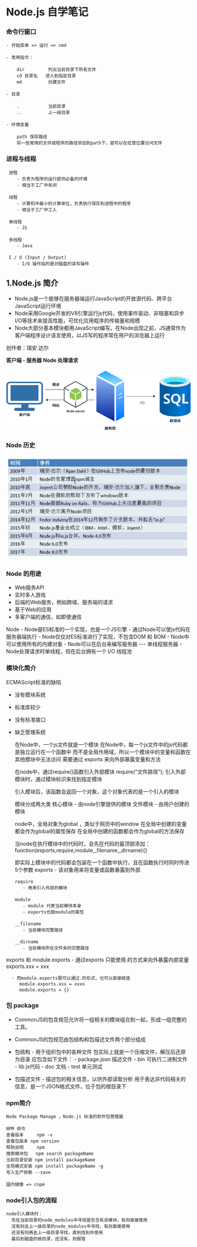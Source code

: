 # Node.js 自学笔记

### 命令行窗口

    - 开始菜单 => 运行 => cmd
    
    - 常用指令：
    
        dir         列出当前目录下所有文件
        cd 目录名   进入到指定目录 
        md          创建文件
    
    - 目录
    
        .           当前目录
        ..          上一级目录
    
    - 环境变量
    
        path 保存路径
        将一些常用的文件或程序的路径添加到path下，就可以在任意位置访问文件

### 进程与线程

     进程 
        - 负责为程序的运行提供必备的环境
        - 相当于工厂中车间
    
     线程 
        - 计算机中最小的计算单位，负责执行保存到进程中的程序
        - 相当于工厂中工人
    
     单线程
        - JS
    
     多线程
        - Java

     I / O (Input / Output)
        - I/O 操作指的是对磁盘的读写操作

## 1.Node.js 简介
+ Node.js是一个能够在服务器端运行JavaScript的开放源代码、跨平台JavaScript运行环境
+ Node采用Google开发的V8引擎运行js代码，使用事件驱动、非阻塞和异步I/O等技术来提高性能，可优化应用程序的传输量和规模
+ Node大部分基本模块都用JavaScript编写。在Node出现之前，JS通常作为客户端程序设计语言使用，以JS写的程序常在用户的浏览器上运行


创作者：瑞安.达尔

**客户端 - 服务器 Node 处理请求**

![响应/请求](./assets/Node_01.png)

### Node 历史
![node历史](./assets/Node_02.png)

### Node 的用途
+ Web服务API
+ 实时多人游戏
+ 后端的Web服务，例如跨域、服务端的请求
+ 基于Web的应用
+ 多客户端的通信，如即使通信

Node
    - Node是ES标准的一个实现，也是一个JS引擎
    - 通过Node可以使js代码在服务器端执行
    - Node仅仅对ES标准进行了实现，不包含DOM 和 BOM
    - Node中可以使用所有的内建对象
    - Node可以在后台来编写服务器 --- 单线程服务器
    - Node处理请求时单线程，但在后台拥有一个 I/O 线程池

### 模块化简介

   ECMAScript标准的缺陷
+ 没有模块系统
+ 标准库较少
+ 没有标准接口
+ 缺乏管理系统

   在Node中，一个js文件就是一个模块
   在Node中，每一个js文件中的js代码都是独立运行在一个函数中
   而不是全局作用域，所以一个模块中的变量和函数在其他模块中无法访问
   需要通过 exports 来向外部暴露变量和方法

   在node中，通过require()函数引入外部模块
   require("文件路径");
   引入外部模块时，通过模块标识来找到指定模块

   引入模块后，该函数会返回一个对象，这个对象代表的是一个引入的模块

   模块分成两大类
      核心模块
         - 由node引擎提供的模块
      文件模块
         - 由用户创建的模块

   node中，全局对象为global ，类似于网页中的window
      在全局中创建的变量都会作为global的属性保存
      在全局中创建的函数都会作为global的方法保存

   当node在执行模块中的代码时，会先在代码的最顶部添加：
      function(exports,require,module,_filename,_dirname){}

   即实际上模块中的代码都会包装在一个函数中执行，且在函数执行时同时传进5个参数
      exports
         - 该对象用来将变量或函数暴露到外部

      require
         - 用来引入外部的模块

      module
         - module 代表当前模块本身
         - exports也是module的属性

      __filename
         - 当前模块完整路径

      __dirname
         - 当前模块所在文件夹的完整路径

exports 和 module.exports
      - 通过exports 只能使用.的方式来向外暴露内部变量
         exports.xxx = xxx

      - 而module.exports既可以通过.的形式，也可以直接赋值
         module.exports.xxx = xxxx
         module.exports = {}

### 包 package

+ CommonJS的包含规范允许将一组相关的模块组合到一起，形成一组完整的工具。
+ CommonJS的包规范由包结构和包描述文件两个部分组成
+ 包结构
      - 用于组织包中的各种文件
      包实际上就是一个压缩文件，解压后还原为目录
      应包含如下文件：
         - package.json   描述文件
         - bin   可执行二进制文件
         - lib   js代码
         - doc   文档
         - test  单元测试

+ 包描述文件
      - 描述包的相关信息，以供外部读取分析
      用于表达非代码相关的信息，是一个JSON格式文件，位于包的根目录下

### npm简介
    Node Package Manage ，Node.js 标准的软件包管理器

    NPM 命令
    查看版本     npm -v
    查看包版本 npm version
    帮助说明     npm
    搜索模块包   npm search packageName
    当前目录安装 npm install packageName
    全局模式安装 npm install packageName -g
    写入生产依赖 --save

    国内镜像 => cnpm

### node引入包的流程
    node引入模块时：
      先在当前目录的node_modules中寻找是否含有该模块，有则直接使用
      没有则去上一级目录的node_modules中寻找，有则直接使用
      还没有则再去上一级目录寻找，直到找到并使用
      最后到磁盘的根目录，还没有，则报错



